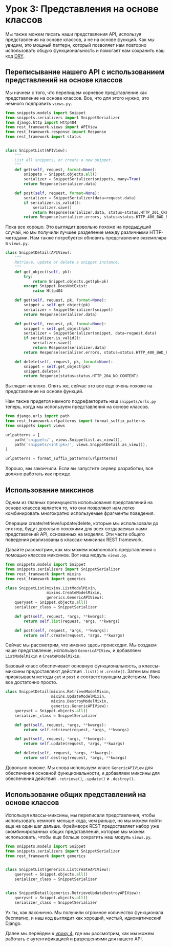 <!-- TRANSLATED by md-translate -->
# Урок 3: Представления на основе классов

Мы также можем писать наши представления API, используя представления на основе классов, а не на основе функций. Как мы увидим, это мощный паттерн, который позволяет нам повторно использовать общую функциональность и помогает нам сохранить наш код [DRY](https://en.wikipedia.org/wiki/Don%27t_repeat_yourself).

## Переписывание нашего API с использованием представлений на основе классов

Мы начнем с того, что перепишем корневое представление как представление на основе классов. Все, что для этого нужно, это немного подправить `views.py`.

```python
from snippets.models import Snippet
from snippets.serializers import SnippetSerializer
from django.http import Http404
from rest_framework.views import APIView
from rest_framework.response import Response
from rest_framework import status


class SnippetList(APIView):
    """
    List all snippets, or create a new snippet.
    """
    def get(self, request, format=None):
        snippets = Snippet.objects.all()
        serializer = SnippetSerializer(snippets, many=True)
        return Response(serializer.data)

    def post(self, request, format=None):
        serializer = SnippetSerializer(data=request.data)
        if serializer.is_valid():
            serializer.save()
            return Response(serializer.data, status=status.HTTP_201_CREATED)
        return Response(serializer.errors, status=status.HTTP_400_BAD_REQUEST)
```

Пока все хорошо. Это выглядит довольно похоже на предыдущий случай, но мы получили лучшее разделение между различными HTTP-методами. Нам также потребуется обновить представление экземпляра в `views.py`.

```python
class SnippetDetail(APIView):
    """
    Retrieve, update or delete a snippet instance.
    """
    def get_object(self, pk):
        try:
            return Snippet.objects.get(pk=pk)
        except Snippet.DoesNotExist:
            raise Http404

    def get(self, request, pk, format=None):
        snippet = self.get_object(pk)
        serializer = SnippetSerializer(snippet)
        return Response(serializer.data)

    def put(self, request, pk, format=None):
        snippet = self.get_object(pk)
        serializer = SnippetSerializer(snippet, data=request.data)
        if serializer.is_valid():
            serializer.save()
            return Response(serializer.data)
        return Response(serializer.errors, status=status.HTTP_400_BAD_REQUEST)

    def delete(self, request, pk, format=None):
        snippet = self.get_object(pk)
        snippet.delete()
        return Response(status=status.HTTP_204_NO_CONTENT)
```

Выглядит неплохо. Опять же, сейчас это все еще очень похоже на представление на основе функций.

Нам также придется немного подрефакторить наш `snippets/urls.py` теперь, когда мы используем представления на основе классов.

```python
from django.urls import path
from rest_framework.urlpatterns import format_suffix_patterns
from snippets import views

urlpatterns = [
    path('snippets/', views.SnippetList.as_view()),
    path('snippets/<int:pk>/', views.SnippetDetail.as_view()),
]

urlpatterns = format_suffix_patterns(urlpatterns)
```

Хорошо, мы закончили. Если вы запустите сервер разработки, все должно работать как прежде.

## Использование миксинов

Одним из главных преимуществ использования представлений на основе классов является то, что они позволяют нам легко комбинировать многократно используемые фрагменты поведения.

Операции create/retrieve/update/delete, которые мы использовали до сих пор, будут довольно похожими для всех создаваемых нами представлений API, основанных на моделях. Эти части общего поведения реализованы в классах-миксинах REST framework.

Давайте рассмотрим, как мы можем компоновать представления с помощью классов миксинов. Вот наш модуль `views.py`.

```python
from snippets.models import Snippet
from snippets.serializers import SnippetSerializer
from rest_framework import mixins
from rest_framework import generics

class SnippetList(mixins.ListModelMixin,
                  mixins.CreateModelMixin,
                  generics.GenericAPIView):
    queryset = Snippet.objects.all()
    serializer_class = SnippetSerializer

    def get(self, request, *args, **kwargs):
        return self.list(request, *args, **kwargs)

    def post(self, request, *args, **kwargs):
        return self.create(request, *args, **kwargs)
```

Сейчас мы рассмотрим, что именно здесь происходит. Мы создаем наше представление, используя `GenericAPIView`, и добавляем `ListModelMixin` и `CreateModelMixin`.

Базовый класс обеспечивает основную функциональность, а классы-миксины предоставляют действия `.list()` и `.create()`. Затем мы явно привязываем методы `get` и `post` к соответствующим действиям. Пока все достаточно просто.

```python
class SnippetDetail(mixins.RetrieveModelMixin,
                    mixins.UpdateModelMixin,
                    mixins.DestroyModelMixin,
                    generics.GenericAPIView):
    queryset = Snippet.objects.all()
    serializer_class = SnippetSerializer

    def get(self, request, *args, **kwargs):
        return self.retrieve(request, *args, **kwargs)

    def put(self, request, *args, **kwargs):
        return self.update(request, *args, **kwargs)

    def delete(self, request, *args, **kwargs):
        return self.destroy(request, *args, **kwargs)
```

Довольно похоже. Мы снова используем класс `GenericAPIView` для обеспечения основной функциональности, и добавляем миксины для обеспечения действий `.retrieve()`, `.update()` и `.destroy()`.

## Использование общих представлений на основе классов

Используя классы-миксины, мы переписали представления, чтобы использовать немного меньше кода, чем раньше, но мы можем пойти еще на один шаг дальше. Фреймворк REST предоставляет набор уже скомбинированных общих представлений, которые мы можем использовать, чтобы еще больше сократить наш модуль `views.py`.

```python
from snippets.models import Snippet
from snippets.serializers import SnippetSerializer
from rest_framework import generics


class SnippetList(generics.ListCreateAPIView):
    queryset = Snippet.objects.all()
    serializer_class = SnippetSerializer


class SnippetDetail(generics.RetrieveUpdateDestroyAPIView):
    queryset = Snippet.objects.all()
    serializer_class = SnippetSerializer
```

Ух ты, как лаконично. Мы получили огромное количество функционала бесплатно, и наш код выглядит как хороший, чистый, идиоматический Django.

Далее мы перейдем к [уроку 4](4-authentication-and-permissions.md), где мы рассмотрим, как мы можем работать с аутентификацией и разрешениями для нашего API.
